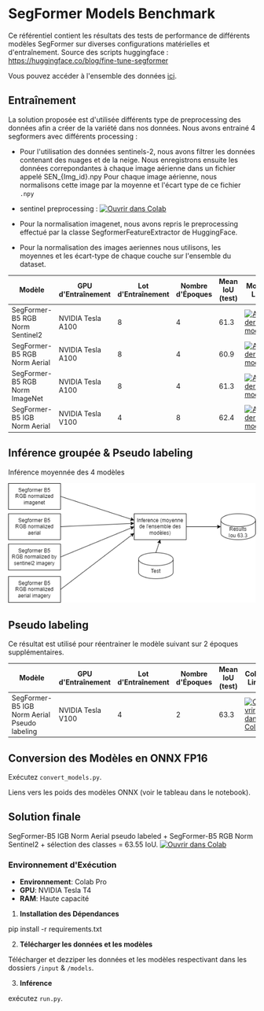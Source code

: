 # SegFormer Models Benchmark

Ce référentiel contient les résultats des tests de performance de différents modèles SegFormer sur diverses configurations matérielles et d'entraînement.
Source des scripts huggingface : https://huggingface.co/blog/fine-tune-segformer

Vous pouvez accéder à l'ensemble des données [ici](https://ignf.github.io/FLAIR/#FLAIR2).

## Entraînement

La solution proposée est d'utilisée différents type de preprocessing des données afin a créer de la variété dans nos données. Nous avons entrainé 4 segformers avec différents processing :

- Pour l'utilisation des données sentinels-2, nous avons filtrer les données contenant des nuages et de la neige. Nous enregistrons ensuite les données correpondantes à chaque image aérienne dans un fichier appelé SEN_{Img_id}.npy Pour chaque image aérienne, nous normalisons cette image par la moyenne et l'écart type de ce fichier `.npy`
- sentinel preprocessing : [![Ouvrir dans Colab](https://colab.research.google.com/assets/colab-badge.svg)]() 


- Pour la normalisation imagenet, nous avons repris le preprocessing effectué par la classe SegformerFeatureExtractor de HuggingFace.

- Pour la normalisation des images aeriennes nous utilisons, les moyennes et les écart-type de chaque couche sur l'ensemble du dataset.


| Modèle                           | GPU d'Entraînement  | Lot d'Entraînement | Nombre d'Époques | Mean IoU (test)  | Models Link      | Training Script  |
|----------------------------------|---------------------|--------------------|------------------|------------------|------------------|------------------|
| SegFormer-B5 RGB Norm Sentinel2  | NVIDIA Tesla A100   | 8                  | 4                | 61.3             | [![Accéder aux modèles](https://img.shields.io/badge/Mod%C3%A8les-Google%20Drive-blue.svg)](https://drive.google.com/drive/folders/1GfI5OwrInzdMz--_VC0jY5AU13bxRJoy?usp=sharing)                 | [![Ouvrir dans Colab](https://colab.research.google.com/assets/colab-badge.svg)](https://colab.research.google.com/drive/17Cwkb2vIiXiXxhZaZ-98Cuusne_mp4KX?authuser=1#scrollTo=LDZvoduQLNjI)                |
| SegFormer-B5 RGB Norm Aerial     | NVIDIA Tesla A100   | 8                  | 4                | 60.9             | [![Accéder aux modèles](https://img.shields.io/badge/Mod%C3%A8les-Google%20Drive-blue.svg)](https://drive.google.com/drive/folders/1junYUKA64swtwad9nbaoZu4XmBNIxokL?usp=sharing)                 | -                |
| SegFormer-B5 RGB Norm ImageNet   | NVIDIA Tesla A100   | 8                  | 4                | 61.3             | [![Accéder aux modèles](https://img.shields.io/badge/Mod%C3%A8les-Google%20Drive-blue.svg)](https://drive.google.com/drive/folders/1lDq9hhcJs7mtmbt3f4zY7NlSDlcfQDi5?usp=sharing)                 | -                |
| SegFormer-B5 IGB Norm Aerial     | NVIDIA Tesla V100   | 4                  | 8                | 62.4             | [![Accéder aux modèles](https://img.shields.io/badge/Mod%C3%A8les-Google%20Drive-blue.svg)](https://drive.google.com/drive/folders/1G03xSQaqoy5gk2hFouCcfZIIf8Sqbc65?usp=sharing) |[![Ouvrir dans Colab](https://colab.research.google.com/assets/colab-badge.svg)](https://drive.google.com/file/d/17Cwkb2vIiXiXxhZaZ-98Cuusne_mp4KX/view?usp=sharing)               |

## Inférence groupée & Pseudo labeling

Inférence moyennée des 4 modèles 

![Modèles ensemblistes](https://raw.githubusercontent.com/alanent/flair2_ign_2nd_place/main/assets/ensemble_models.png)




## Pseudo labeling

Ce résultat est utilisé pour réentrainer le modèle suivant sur 2 époques supplémentaires.

| Modèle                                            | GPU d'Entraînement  | Lot d'Entraînement | Nombre d'Époques | Mean IoU (test)  | Colab Link       |
|---------------------------------------------------|---------------------|--------------------|------------------|------------------|------------------|
| SegFormer-B5 IGB Norm Aerial Pseudo labeling      | NVIDIA Tesla V100   | 4                  | 2                | 63.3             | [![Ouvrir dans Colab](https://colab.research.google.com/assets/colab-badge.svg)](https://drive.google.com/file/d/14QWUJzTqbJfjtE54587aJbLenawV-7Lm/view?usp=sharing)                   |

## Conversion des Modèles en ONNX FP16

Exécutez `convert_models.py`.

Liens vers les poids des modèles ONNX (voir le tableau dans le notebook).


## Solution finale

SegFormer-B5 IGB Norm Aerial pseudo labeled + SegFormer-B5 RGB Norm Sentinel2 + sélection des classes = 63.55 IoU. [![Ouvrir dans Colab](https://colab.research.google.com/assets/colab-badge.svg)](https://drive.google.com/file/d/1mM4oTfXj6wthzVneihG-BHHI800BOz_M/view?usp=sharing)

### Environnement d'Exécution

- **Environnement**: Colab Pro
- **GPU**: NVIDIA Tesla T4
- **RAM**: Haute capacité


1. **Installation des Dépendances**

pip install -r requirements.txt


2. **Télécharger les données et les modèles**

Télécharger et dezziper les données et les modèles respectivant dans les dossiers `/input` & `/models`.

3. **Inférence**

 exécutez `run.py`.




